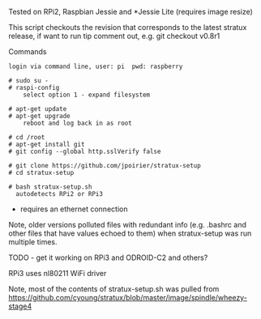 Tested on RPi2, Raspbian Jessie and *Jessie Lite (requires image resize)

This script checkouts the revision that corresponds to the latest stratux
release, if want to run tip comment out, e.g. git checkout v0.8r1

Commands

    login via command line, user: pi  pwd: raspberry

    # sudo su -
    # raspi-config
        select option 1 - expand filesystem

    # apt-get update
    # apt-get upgrade
        reboot and log back in as root

    # cd /root
    # apt-get install git
    # git config --global http.sslVerify false

    # git clone https://github.com/jpoirier/stratux-setup
    # cd stratux-setup

    # bash stratux-setup.sh
      autodetects RPi2 or RPi3


- requires an ethernet connection

Note, older versions polluted files with redundant info (e.g.
.bashrc and other files that have values echoed to them) when
stratux-setup was run multiple times.

TODO - get it working on RPi3 and ODROID-C2 and others?

RPi3 uses nl80211 WiFi driver

Note, most of the contents of stratux-setup.sh was pulled from
https://github.com/cyoung/stratux/blob/master/image/spindle/wheezy-stage4
